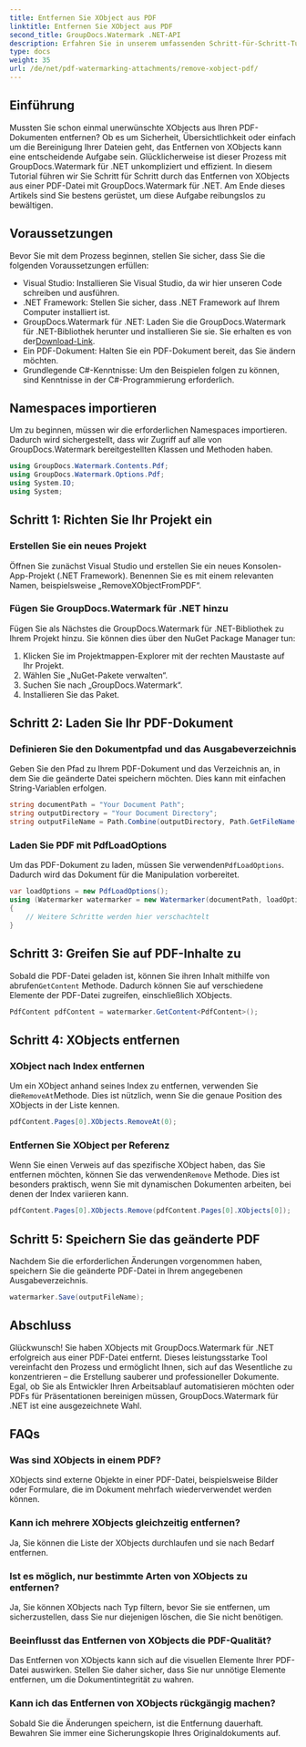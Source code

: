 ```yaml
---
title: Entfernen Sie XObject aus PDF
linktitle: Entfernen Sie XObject aus PDF
second_title: GroupDocs.Watermark .NET-API
description: Erfahren Sie in unserem umfassenden Schritt-für-Schritt-Tutorial, wie Sie XObjects mit GroupDocs.Watermark für .NET einfach aus PDFs entfernen.
type: docs
weight: 35
url: /de/net/pdf-watermarking-attachments/remove-xobject-pdf/
---
```

## Einführung
Mussten Sie schon einmal unerwünschte XObjects aus Ihren PDF-Dokumenten entfernen? Ob es um Sicherheit, Übersichtlichkeit oder einfach um die Bereinigung Ihrer Dateien geht, das Entfernen von XObjects kann eine entscheidende Aufgabe sein. Glücklicherweise ist dieser Prozess mit GroupDocs.Watermark für .NET unkompliziert und effizient. In diesem Tutorial führen wir Sie Schritt für Schritt durch das Entfernen von XObjects aus einer PDF-Datei mit GroupDocs.Watermark für .NET. Am Ende dieses Artikels sind Sie bestens gerüstet, um diese Aufgabe reibungslos zu bewältigen.
## Voraussetzungen
Bevor Sie mit dem Prozess beginnen, stellen Sie sicher, dass Sie die folgenden Voraussetzungen erfüllen:
- Visual Studio: Installieren Sie Visual Studio, da wir hier unseren Code schreiben und ausführen.
- .NET Framework: Stellen Sie sicher, dass .NET Framework auf Ihrem Computer installiert ist.
-  GroupDocs.Watermark für .NET: Laden Sie die GroupDocs.Watermark für .NET-Bibliothek herunter und installieren Sie sie. Sie erhalten es von der[Download-Link](https://releases.groupdocs.com/Watermark/net/).
- Ein PDF-Dokument: Halten Sie ein PDF-Dokument bereit, das Sie ändern möchten.
- Grundlegende C#-Kenntnisse: Um den Beispielen folgen zu können, sind Kenntnisse in der C#-Programmierung erforderlich.
## Namespaces importieren
Um zu beginnen, müssen wir die erforderlichen Namespaces importieren. Dadurch wird sichergestellt, dass wir Zugriff auf alle von GroupDocs.Watermark bereitgestellten Klassen und Methoden haben.
```csharp
using GroupDocs.Watermark.Contents.Pdf;
using GroupDocs.Watermark.Options.Pdf;
using System.IO;
using System;
```
## Schritt 1: Richten Sie Ihr Projekt ein
### Erstellen Sie ein neues Projekt
Öffnen Sie zunächst Visual Studio und erstellen Sie ein neues Konsolen-App-Projekt (.NET Framework). Benennen Sie es mit einem relevanten Namen, beispielsweise „RemoveXObjectFromPDF“.
### Fügen Sie GroupDocs.Watermark für .NET hinzu
Fügen Sie als Nächstes die GroupDocs.Watermark für .NET-Bibliothek zu Ihrem Projekt hinzu. Sie können dies über den NuGet Package Manager tun:
1. Klicken Sie im Projektmappen-Explorer mit der rechten Maustaste auf Ihr Projekt.
2. Wählen Sie „NuGet-Pakete verwalten“.
3. Suchen Sie nach „GroupDocs.Watermark“.
4. Installieren Sie das Paket.
## Schritt 2: Laden Sie Ihr PDF-Dokument
### Definieren Sie den Dokumentpfad und das Ausgabeverzeichnis
Geben Sie den Pfad zu Ihrem PDF-Dokument und das Verzeichnis an, in dem Sie die geänderte Datei speichern möchten. Dies kann mit einfachen String-Variablen erfolgen.
```csharp
string documentPath = "Your Document Path";
string outputDirectory = "Your Document Directory";
string outputFileName = Path.Combine(outputDirectory, Path.GetFileName(documentPath));
```
### Laden Sie PDF mit PdfLoadOptions
 Um das PDF-Dokument zu laden, müssen Sie verwenden`PdfLoadOptions`. Dadurch wird das Dokument für die Manipulation vorbereitet.
```csharp
var loadOptions = new PdfLoadOptions();
using (Watermarker watermarker = new Watermarker(documentPath, loadOptions))
{
    // Weitere Schritte werden hier verschachtelt
}
```
## Schritt 3: Greifen Sie auf PDF-Inhalte zu
 Sobald die PDF-Datei geladen ist, können Sie ihren Inhalt mithilfe von abrufen`GetContent` Methode. Dadurch können Sie auf verschiedene Elemente der PDF-Datei zugreifen, einschließlich XObjects.
```csharp
PdfContent pdfContent = watermarker.GetContent<PdfContent>();
```
## Schritt 4: XObjects entfernen
### XObject nach Index entfernen
 Um ein XObject anhand seines Index zu entfernen, verwenden Sie die`RemoveAt`Methode. Dies ist nützlich, wenn Sie die genaue Position des XObjects in der Liste kennen.
```csharp
pdfContent.Pages[0].XObjects.RemoveAt(0);
```
### Entfernen Sie XObject per Referenz
 Wenn Sie einen Verweis auf das spezifische XObject haben, das Sie entfernen möchten, können Sie das verwenden`Remove` Methode. Dies ist besonders praktisch, wenn Sie mit dynamischen Dokumenten arbeiten, bei denen der Index variieren kann.
```csharp
pdfContent.Pages[0].XObjects.Remove(pdfContent.Pages[0].XObjects[0]);
```
## Schritt 5: Speichern Sie das geänderte PDF
Nachdem Sie die erforderlichen Änderungen vorgenommen haben, speichern Sie die geänderte PDF-Datei in Ihrem angegebenen Ausgabeverzeichnis.
```csharp
watermarker.Save(outputFileName);
```
## Abschluss
Glückwunsch! Sie haben XObjects mit GroupDocs.Watermark für .NET erfolgreich aus einer PDF-Datei entfernt. Dieses leistungsstarke Tool vereinfacht den Prozess und ermöglicht Ihnen, sich auf das Wesentliche zu konzentrieren – die Erstellung sauberer und professioneller Dokumente. Egal, ob Sie als Entwickler Ihren Arbeitsablauf automatisieren möchten oder PDFs für Präsentationen bereinigen müssen, GroupDocs.Watermark für .NET ist eine ausgezeichnete Wahl.
## FAQs
### Was sind XObjects in einem PDF?
XObjects sind externe Objekte in einer PDF-Datei, beispielsweise Bilder oder Formulare, die im Dokument mehrfach wiederverwendet werden können.
### Kann ich mehrere XObjects gleichzeitig entfernen?
Ja, Sie können die Liste der XObjects durchlaufen und sie nach Bedarf entfernen.
### Ist es möglich, nur bestimmte Arten von XObjects zu entfernen?
Ja, Sie können XObjects nach Typ filtern, bevor Sie sie entfernen, um sicherzustellen, dass Sie nur diejenigen löschen, die Sie nicht benötigen.
### Beeinflusst das Entfernen von XObjects die PDF-Qualität?
Das Entfernen von XObjects kann sich auf die visuellen Elemente Ihrer PDF-Datei auswirken. Stellen Sie daher sicher, dass Sie nur unnötige Elemente entfernen, um die Dokumentintegrität zu wahren.
### Kann ich das Entfernen von XObjects rückgängig machen?
Sobald Sie die Änderungen speichern, ist die Entfernung dauerhaft. Bewahren Sie immer eine Sicherungskopie Ihres Originaldokuments auf.